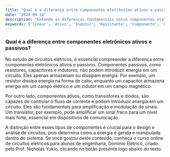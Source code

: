 ```yaml
---
title: "Qual é a diferença entre componentes eletrônicos ativos e passivos?"
date: "2024-09-14"
description: "Entenda as diferenças fundamentais entre componentes eletrônicos ativos e passivos em circuitos elétricos."
keywords: ['linear', 'Ativo', 'Indutor', 'Resistente', 'Componente', 'Capacitor', 'Transistor']
---
```


### Qual é a diferença entre componentes eletrônicos ativos e passivos?

No estudo de circuitos elétricos, é essencial compreender a diferença entre componentes eletrônicos ativos e passivos. Componentes passivos, como resistores, capacitores e indutores, não podem introduzir energia em um circuito. Eles apenas armazenam ou dissipam energia. Por exemplo, um resistor dissipa energia na forma de calor, enquanto um capacitor armazena energia em um campo elétrico e um indutor em um campo magnético.

Por outro lado, componentes ativos, como transistores e diodos, são capazes de controlar o fluxo de corrente e podem introduzir energia em um circuito. Eles são fundamentais para amplificação e modulação de sinais. Um transistor, por exemplo, pode amplificar um sinal fraco para um nível mais forte, essencial em dispositivos de comunicação.

A distinção entre esses tipos de componentes é crucial para o design e análise de circuitos, pois determina como a energia é gerida e manipulada dentro do sistema. Se você gostou deste conteúdo, conheça o curso online de circuitos elétricos para alunos de engenharia, Domínio Elétrico, criado pelo Prof. Nicholas Yukio, clicando no botão presente logo abaixo do texto.